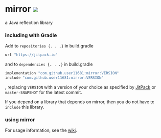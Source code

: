 # mirror [![](https://jitpack.io/v/user11681/mirror.svg)](https://jitpack.io/#user11681/mirror)
a Java reflection library

### including with Gradle
Add to `repositories {. . .}` in build.gradle
```groovy
url "https://jitpack.io"
```
and to `dependencies {. . .}` in build.gradle
```groovy
implementation "com.github.user11681:mirror:VERSION"
include "com.github.user11681:mirror:VERSION"
```
, replacing `VERSION` with a version of your choice as specified by [JitPack](https://jitpack.io/#user11681/mirror)
or `master-SNAPSHOT` for the latest commit.

If you depend on a library that depends on mirror, then you do not have to `include` this library.

### using mirror
For usage information, see the [wiki](https://github.com/user11681/mirror/wiki).
